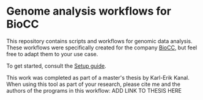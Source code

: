 # Genome analysis workflows for BioCC

This repository contains scripts and workflows for genomic data analysis. These workflows were specifically created for the company [BioCC](https://www.biocc.ee/), but feel free to adapt them to your use case.

To get started, consult the [Setup guide](https://github.com/martinrebane/biocc/blob/main/setup_guide.md).

This work was completed as part of a master's thesis by Karl-Erik Kanal. When using this tool as part of your research, please cite me and the authors of the programs in this workflow: ADD LINK TO THESIS HERE